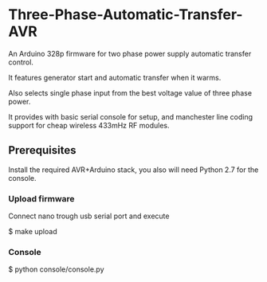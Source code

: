 # Three-Phase-Automatic-Transfer-AVR

An Arduino 328p firmware for two phase power supply automatic transfer control.

It features generator start and automatic transfer when it warms. 

Also selects single phase input from the best voltage value of three phase power.

It provides with basic serial console for setup, and manchester line coding support for cheap wireless 433mHz RF modules.

## Prerequisites
Install the required AVR+Arduino stack, you also will need Python 2.7 for the console.

### Upload firmware
Connect nano trough usb serial port and execute

$ make upload

### Console

$ python console/console.py

